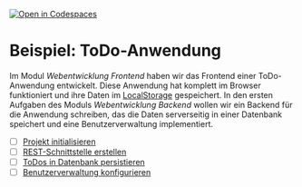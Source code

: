 [![Open in Codespaces](https://classroom.github.com/assets/launch-codespace-f4981d0f882b2a3f0472912d15f9806d57e124e0fc890972558857b51b24a6f9.svg)](https://classroom.github.com/open-in-codespaces?assignment_repo_id=10458261)
# Beispiel: ToDo-Anwendung

Im Modul *Webentwicklung Frontend* haben wir das Frontend einer ToDo-Anwendung entwickelt. Diese Anwendung hat komplett im Browser funktioniert und ihre
Daten im [LocalStorage](https://developer.mozilla.org/en-US/docs/Web/API/Window/localStorage) gespeichert.
In den ersten Aufgaben des Moduls *Webentwicklung Backend* wollen wir ein Backend für die Anwendung schreiben, das die Daten serverseitig in einer
Datenbank speichert und eine Benutzerverwaltung implementiert.

- [ ] [Projekt initialisieren](backend/exercise0.md)
- [ ] [REST-Schnittstelle erstellen](backend/exercise1.md)
- [ ] [ToDos in Datenbank persistieren](backend/exercise2.md)
- [ ] [Benutzerverwaltung konfigurieren](backend/exercise3.md)
